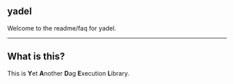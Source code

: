 ## yadel

Welcome to the readme/faq for yadel.


***

## What is this?

This is **Y**et **A**nother **D**ag **E**xecution **L**ibrary. 